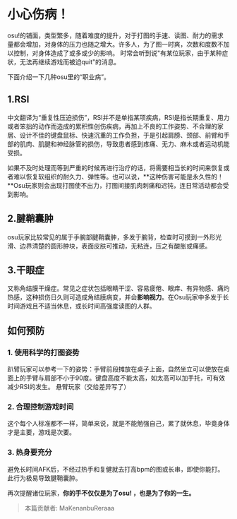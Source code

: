 # 小心伤病！

osu!的铺面，类型繁多，随着难度的提升，对于打图的手速、读图、耐力的需求量都会增加，对身体的压力也随之增大。许多人，为了图一时爽，次数和度数不加以控制，对身体造成了或多或少的影响。 时常会听到说"有某位玩家，由于某种症状，无法再继续游戏而被迫quit"的消息。

下面介绍一下几种osu里的“职业病”。

## 1.RSI

中文翻译为“重复性压迫损伤”，RSI并不是单指某项疾病，RSI是指长期重复、用力或者笨拙的动作而造成的累积性创伤疾病，再加上不良的工作姿势、不合理的家居、设计不佳的键盘鼠标、快速沉重的工作负担，于是引起肩膀、颈部、前臂和手部的肌肉、肌腱和神经脉管的损伤，导致患者感到疼痛、无力、麻木或者运动机能受损。

如果不及时处理而等到严重的时候再进行治疗的话，将需要相当长的时间来恢复或者难以恢复软组织的耐久力、弹性等。也可以说，**这种伤害可能是永久性的！**Osu玩家则会出现打图使不出力，打图间接肌肉刺痛和迟钝，连日常活动都会受到影响。

## 2.腱鞘囊肿

osu玩家比较常见的属于手腕部腱鞘囊肿，多发于腕背，检查时可摸到一外形光滑、边界清楚的圆形肿块，表面皮肤可推动，无粘连，压之有酸胀或痛感。

## 3.干眼症

又称角结膜干燥症。常见之症状包括眼睛干涩、容易疲倦、眼痒、有异物感、痛灼热感，这种损伤日久则可造成角结膜病变，并会**影响视力**。在Osu玩家中多发于长时间游戏且不适当休息，或长时间高强度读图的人群。

## 如何预防

### 1. 使用科学的打图姿势

趴臂玩家可以参考一下的姿势：手臂前段摊放在桌子上面，自然坐立可以使放在桌面上的手臂与肩部不小于90度。键盘高度不能太高，如太高可以加手托，可有效减少RSI的发生。 悬臂玩家（交给差异写了）

### 2. 合理控制游戏时间

这个每个人标准都不一样，简单来说，就是不能勉强自己，累了就休息，毕竟身体才是主要，游戏是次要。

### 3. 热身要充分

避免长时间AFK后，不经过热手和复健就去打高bpm的图或长串，即使你能打。此行为极易导致腱鞘囊肿。

再次提醒诸位玩家，**你的手不仅仅是为了osu! ，也是为了你的一生。**

> 本篇贡献者: MaKenanbuReraaa

